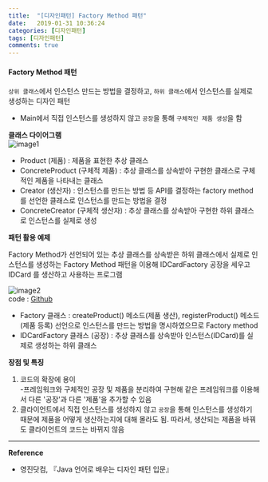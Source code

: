 ```yaml
---
title:  "[디자인패턴] Factory Method 패턴"
date:   2019-01-31 10:36:24
categories: [디자인패턴]
tags: [디자인패턴]
comments: true
---
```



#### **Factory Method 패턴**  
`상위 클래스`에서 인스턴스 만드는 방법을 결정하고, `하위 클래스`에서 인스턴스를 실제로 생성하는 디자인 패턴  
- Main에서 직접 인스턴스를 생성하지 않고 `공장`을 통해 `구체적인 제품 생성`을 함  


**클래스 다이어그램**  
![image1](http://eun-bi.github.io/images/posting/0131_1.PNG)  

- Product (제품) : 제품을 표현한 추상 클래스  
- ConcreteProduct (구체적 제품) : 추상 클래스를 상속받아 구현한 클래스로 구체적인 제품을 나타내는 클래스  
- Creator (생산자) : 인스턴스를 만드는 방법 등 API를 결정하는 factory method를 선언한 클래스로 인스턴스를 만드는 방법을 결정  
- ConcreteCreator (구체적 생산자) : 추상 클래스를 상속받아 구현한 하위 클래스로 인스턴스를 실제로 생성  

**패턴 활용 예제**  

Factory Method가 선언되어 있는 추상 클래스를 상속받은 하위 클래스에서 실제로 인스턴스를 생성하는 Factory Method 패턴을 이용해 IDCardFactory 공장을 세우고 IDCard 를 생산하고 사용하는 프로그램  

![image2](http://eun-bi.github.io/images/posting/0131_2.PNG)  
code : [Github](https://github.com/eun-bi/java-design-patterns/tree/master/Factory-Method/src)  

- Factory 클래스 : createProduct() 메소드(제품 생산), registerProduct() 메소드 (제품 등록) 선언으로 인스턴스를 만드는 방법을 명시하였으므로 Factory method  
- IDCardFactory 클래스 (공장) : 추상 클래스를 상속받아 인스턴스(IDCard)를 실제로 생성하는 하위 클래스  

**장점 및 특징**  
1. 코드의 확장에 용이  
-프레임워크와 구체적인 공장 및 제품을 분리하여 구현해 같은 프레임워크를 이용해서 다른 '공장'과 다른 '제품'을 추가할 수 있음  
2. 클라이언트에서 직접 인스턴스를 생성하지 않고 `공장`을 통해 인스턴스를 생성하기 때문에 제품을 어떻게 생산하는지에 대해 몰라도 됨. 따라서, 생산되는 제품을 바꿔도 클라이언트의 코드는 바뀌지 않음  


---
**Reference**
- 영진닷컴, 『Java 언어로 배우는 디자인 패턴 입문』  
